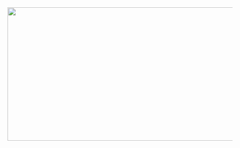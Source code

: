 <a href="https://www.gitanimals.org/en_US?utm_medium=image&utm_source=AiwendilsCode&utm_content=farm">
<img
  src="https://render.gitanimals.org/farms/AiwendilsCode"
  width="650"
  height="300"
/>
</a>
